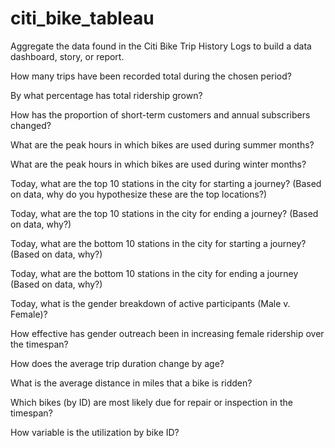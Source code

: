 # citi_bike_tableau
Aggregate the data found in the Citi Bike Trip History Logs to build a data dashboard, story, or report.

How many trips have been recorded total during the chosen period?

By what percentage has total ridership grown? 

How has the proportion of short-term customers and annual subscribers changed?

What are the peak hours in which bikes are used during summer months? 

What are the peak hours in which bikes are used during winter months?

Today, what are the top 10 stations in the city for starting a journey? (Based on data, why do you hypothesize these are the top locations?)

Today, what are the top 10 stations in the city for ending a journey? (Based on data, why?)

Today, what are the bottom 10 stations in the city for starting a journey? (Based on data, why?)

Today, what are the bottom 10 stations in the city for ending a journey (Based on data, why?)

Today, what is the gender breakdown of active participants (Male v. Female)?

How effective has gender outreach been in increasing female ridership over the timespan?

How does the average trip duration change by age?

What is the average distance in miles that a bike is ridden?

Which bikes (by ID) are most likely due for repair or inspection in the timespan? 

How variable is the utilization by bike ID?

